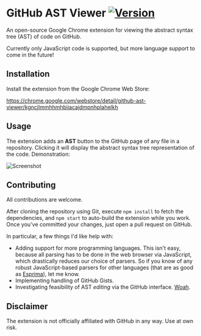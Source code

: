# GitHub AST Viewer [![Version](https://img.shields.io/github/release/lukehorvat/github-ast-viewer.svg?style=flat-square)](https://github.com/lukehorvat/github-ast-viewer/releases)

An open-source Google Chrome extension for viewing the abstract syntax tree (AST) of code on GitHub.

Currently only JavaScript code is supported, but more language support to come in the future!

## Installation

Install the extension from the Google Chrome Web Store:

https://chrome.google.com/webstore/detail/github-ast-viewer/kgncjlmmhhmhbiiacajdmpnhplahelkh

## Usage

The extension adds an **AST** button to the GitHub page of any file in a repository. Clicking it will display the abstract syntax tree representation of the code. Demonstration:

![Screenshot](http://i.imgur.com/jumGRMd.gif)

## Contributing

All contributions are welcome.

After cloning the repository using Git, execute `npm install` to fetch the dependencies, and `npm start` to auto-build the extension while you work. Once you've committed your changes, just open a pull request on GitHub.

In particular, a few things I'd like help with:

- Adding support for more programming languages. This isn't easy, because all parsing has to be done in the web browser via JavaScript, which drastically reduces our choice of parsers. So if you know of any robust JavaScript-based parsers for other languages (that are as good as [Esprima](https://github.com/jquery/esprima)), let me know.
- Implementing handling of GitHub Gists.
- Investigating feasibility of AST *editing* via the GitHub interface. [Woah](http://i.imgur.com/dOr884t.gif).

## Disclaimer

The extension is not officially affiliated with GitHub in any way. Use at own risk.
